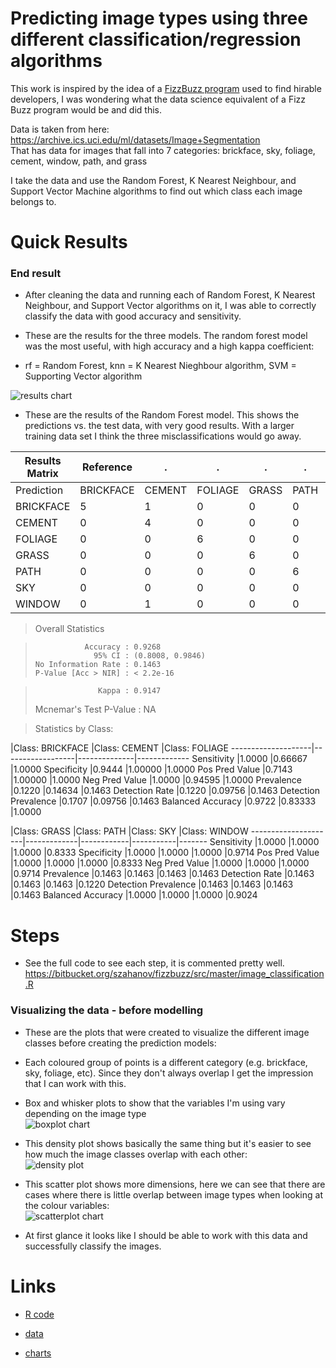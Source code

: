 # Predicting image types using three different classification/regression algorithms #

This work is inspired by the idea of a [FizzBuzz program](https://imranontech.com/2007/01/24/using-fizzbuzz-to-find-developers-who-grok-coding/) used to find hirable developers, I was wondering what the data science equivalent of a Fizz Buzz program would be and did this.

Data is taken from here: https://archive.ics.uci.edu/ml/datasets/Image+Segmentation  
That has data for images that fall into 7 categories: brickface, sky, foliage, cement, window, path, and grass

I take the data and use the Random Forest, K Nearest Neighbour, and Support Vector Machine algorithms to find out which class each image belongs to.

# Quick Results #

### End result ###

* After cleaning the data and running each of Random Forest, K Nearest Neighbour, and Support Vector algorithms on it, I was able to correctly classify the data with good accuracy and sensitivity.

* These are the results for the three models. The random forest model was the most useful, with high accuracy and a high kappa coefficient:  
* rf = Random Forest, knn = K Nearest Nieghbour algorithm, SVM = Supporting Vector algorithm  

![results chart](https://bytebucket.org/szahanov/fizzbuzz/raw/master/charts/dotplot1.png "Results for each model")

* These are the results of the Random Forest model. This shows the predictions vs. the test data, with very good results. With a larger training data set I think the three misclassifications would go away.

Results Matrix|Reference|. |. |. |. |. |.
-----------|----------|-------|--------|------|-----|----|-------
Prediction |BRICKFACE |CEMENT |FOLIAGE |GRASS |PATH |SKY |WINDOW
BRICKFACE         |5      |1       |0     |0    |0   |0      |1
CEMENT            |0      |4       |0     |0    |0   |0      |0
FOLIAGE           |0      |0       |6     |0    |0   |0      |0
GRASS             |0      |0       |0     |6    |0   |0      |0
PATH              |0      |0       |0     |0    |6   |0      |0
SKY               |0      |0       |0     |0    |0   |6      |0
WINDOW            |0      |1       |0     |0    |0   |0      |5

> Overall Statistics
                                          
>                Accuracy : 0.9268          
>                  95% CI : (0.8008, 0.9846)  
>     No Information Rate : 0.1463          
>     P-Value [Acc > NIR] : < 2.2e-16       
                                          
>                   Kappa : 0.9147          
>  Mcnemar's Test P-Value : NA              

> Statistics by Class:

|Class: BRICKFACE |Class: CEMENT |Class: FOLIAGE
--------------------|------------------|--------------|-------------
Sensitivity                    |1.0000       |0.66667         |1.0000
Specificity                    |0.9444       |1.00000         |1.0000
Pos Pred Value                 |0.7143       |1.00000         |1.0000
Neg Pred Value                 |1.0000       |0.94595         |1.0000
Prevalence                     |0.1220       |0.14634         |0.1463
Detection Rate                 |0.1220       |0.09756         |0.1463
Detection Prevalence           |0.1707       |0.09756         |0.1463
Balanced Accuracy              |0.9722       |0.83333         |1.0000

|Class: GRASS |Class: PATH |Class: SKY |Class: WINDOW
---------------------|-------------|------------|-----------|-------
Sensitivity                |1.0000      |1.0000     |1.0000        |0.8333
Specificity                |1.0000      |1.0000     |1.0000        |0.9714
Pos Pred Value             |1.0000      |1.0000     |1.0000        |0.8333
Neg Pred Value             |1.0000      |1.0000     |1.0000        |0.9714
Prevalence                 |0.1463      |0.1463     |0.1463        |0.1463
Detection Rate             |0.1463      |0.1463     |0.1463        |0.1220
Detection Prevalence       |0.1463      |0.1463     |0.1463        |0.1463
Balanced Accuracy          |1.0000      |1.0000     |1.0000        |0.9024

# Steps #

* See the full code to see each step, it is commented pretty well.
https://bitbucket.org/szahanov/fizzbuzz/src/master/image_classification.R

### Visualizing the data - before modelling ###

* These are the plots that were created to visualize the different image classes before creating the prediction models:  
* Each coloured group of points is a different category (e.g. brickface, sky, foliage, etc). Since they don't always overlap I get the impression that I can work with this.  

* Box and whisker plots to show that the variables I'm using vary depending on the image type  
![boxplot chart](https://bytebucket.org/szahanov/fizzbuzz/raw/master/charts/boxplot3.png "Box plot")

* This density plot shows basically the same thing but it's easier to see how much the image classes overlap with each other:  
![density plot](https://bytebucket.org/szahanov/fizzbuzz/raw/master/charts/densityplot1.png "Density plot")

* This scatter plot shows more dimensions, here we can see that there are cases where there is little overlap between image types when looking at the colour variables:  
![scatterplot chart](https://bytebucket.org/szahanov/fizzbuzz/raw/master/charts/scatterplot1.png)

* At first glance it looks like I should be able to work with this data and successfully classify the images.

# Links #

* [R code](https://bitbucket.org/szahanov/fizzbuzz/src/master/image_classification.R)

* [data](https://bitbucket.org/szahanov/fizzbuzz/src/master/segmentation_modified.data?at=master&fileviewer=file-view-default)

* [charts](https://bitbucket.org/szahanov/fizzbuzz/src/master/charts/)
